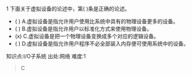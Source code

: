 1
下面关于虚拟设备的论述中，第( )条是正确的论述。
- ( ) A.虚拟设备是指允许用户使用比系统中具有的物理设备更多的设备。
- ( ) B.虚拟设备是指允许用户以标准化方式来使用物理设备。
- (x) C.虚拟设备是把一个物理设备变换成多个对应的逻辑设备。
- ( ) D.虚拟设备是指允许用户程序不必全部装入内存便可使用系统中的设备。

知识点:I/O子系统
出处:网络
难度:1
> C
